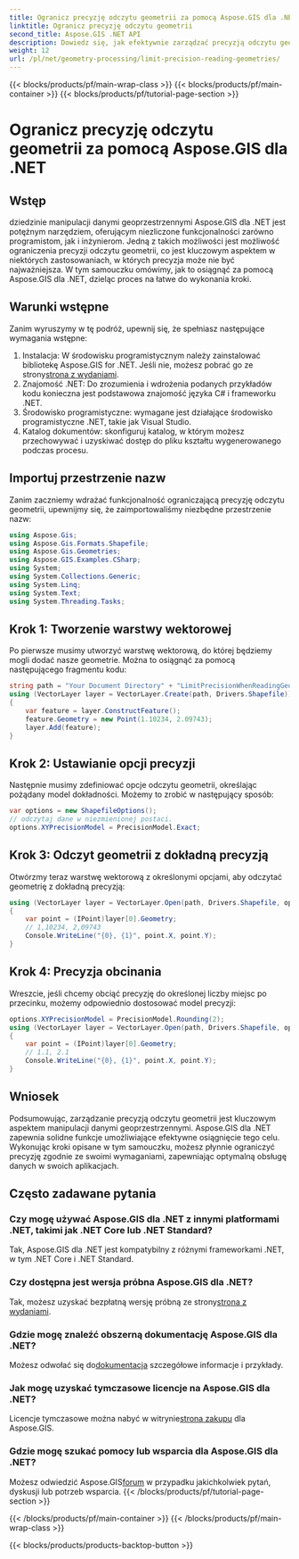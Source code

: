 ```yaml
---
title: Ogranicz precyzję odczytu geometrii za pomocą Aspose.GIS dla .NET
linktitle: Ogranicz precyzję odczytu geometrii
second_title: Aspose.GIS .NET API
description: Dowiedz się, jak efektywnie zarządzać precyzją odczytu geometrii przy użyciu Aspose.GIS dla .NET. Postępuj zgodnie z naszym przewodnikiem krok po kroku, aby uzyskać optymalną obsługę danych.
weight: 12
url: /pl/net/geometry-processing/limit-precision-reading-geometries/
---
```


{{< blocks/products/pf/main-wrap-class >}}
{{< blocks/products/pf/main-container >}}
{{< blocks/products/pf/tutorial-page-section >}}

# Ogranicz precyzję odczytu geometrii za pomocą Aspose.GIS dla .NET

## Wstęp
dziedzinie manipulacji danymi geoprzestrzennymi Aspose.GIS dla .NET jest potężnym narzędziem, oferującym niezliczone funkcjonalności zarówno programistom, jak i inżynierom. Jedną z takich możliwości jest możliwość ograniczenia precyzji odczytu geometrii, co jest kluczowym aspektem w niektórych zastosowaniach, w których precyzja może nie być najważniejsza. W tym samouczku omówimy, jak to osiągnąć za pomocą Aspose.GIS dla .NET, dzieląc proces na łatwe do wykonania kroki.
## Warunki wstępne
Zanim wyruszymy w tę podróż, upewnij się, że spełniasz następujące wymagania wstępne:
1.  Instalacja: W środowisku programistycznym należy zainstalować bibliotekę Aspose.GIS for .NET. Jeśli nie, możesz pobrać go ze strony[strona z wydaniami](https://releases.aspose.com/gis/net/).
2. Znajomość .NET: Do zrozumienia i wdrożenia podanych przykładów kodu konieczna jest podstawowa znajomość języka C# i frameworku .NET.
3. Środowisko programistyczne: wymagane jest działające środowisko programistyczne .NET, takie jak Visual Studio.
4. Katalog dokumentów: skonfiguruj katalog, w którym możesz przechowywać i uzyskiwać dostęp do pliku kształtu wygenerowanego podczas procesu.

## Importuj przestrzenie nazw
Zanim zaczniemy wdrażać funkcjonalność ograniczającą precyzję odczytu geometrii, upewnijmy się, że zaimportowaliśmy niezbędne przestrzenie nazw:
```csharp
using Aspose.Gis;
using Aspose.Gis.Formats.Shapefile;
using Aspose.Gis.Geometries;
using Aspose.GIS.Examples.CSharp;
using System;
using System.Collections.Generic;
using System.Linq;
using System.Text;
using System.Threading.Tasks;
```

## Krok 1: Tworzenie warstwy wektorowej
Po pierwsze musimy utworzyć warstwę wektorową, do której będziemy mogli dodać nasze geometrie. Można to osiągnąć za pomocą następującego fragmentu kodu:
```csharp
string path = "Your Document Directory" + "LimitPrecisionWhenReadingGeometries_out.shp";
using (VectorLayer layer = VectorLayer.Create(path, Drivers.Shapefile))
{
	var feature = layer.ConstructFeature();
	feature.Geometry = new Point(1.10234, 2.09743);
	layer.Add(feature);
}
```
## Krok 2: Ustawianie opcji precyzji
Następnie musimy zdefiniować opcje odczytu geometrii, określając pożądany model dokładności. Możemy to zrobić w następujący sposób:
```csharp
var options = new ShapefileOptions();
// odczytaj dane w niezmienionej postaci.
options.XYPrecisionModel = PrecisionModel.Exact;
```
## Krok 3: Odczyt geometrii z dokładną precyzją
Otwórzmy teraz warstwę wektorową z określonymi opcjami, aby odczytać geometrię z dokładną precyzją:
```csharp
using (VectorLayer layer = VectorLayer.Open(path, Drivers.Shapefile, options))
{
	var point = (IPoint)layer[0].Geometry;
	// 1,10234, 2,09743
	Console.WriteLine("{0}, {1}", point.X, point.Y);
}
```
## Krok 4: Precyzja obcinania
Wreszcie, jeśli chcemy obciąć precyzję do określonej liczby miejsc po przecinku, możemy odpowiednio dostosować model precyzji:
```csharp
options.XYPrecisionModel = PrecisionModel.Rounding(2);
using (VectorLayer layer = VectorLayer.Open(path, Drivers.Shapefile, options))
{
	var point = (IPoint)layer[0].Geometry;
	// 1.1, 2.1
	Console.WriteLine("{0}, {1}", point.X, point.Y);
}
```

## Wniosek
Podsumowując, zarządzanie precyzją odczytu geometrii jest kluczowym aspektem manipulacji danymi geoprzestrzennymi. Aspose.GIS dla .NET zapewnia solidne funkcje umożliwiające efektywne osiągnięcie tego celu. Wykonując kroki opisane w tym samouczku, możesz płynnie ograniczyć precyzję zgodnie ze swoimi wymaganiami, zapewniając optymalną obsługę danych w swoich aplikacjach.
## Często zadawane pytania
### Czy mogę używać Aspose.GIS dla .NET z innymi platformami .NET, takimi jak .NET Core lub .NET Standard?
Tak, Aspose.GIS dla .NET jest kompatybilny z różnymi frameworkami .NET, w tym .NET Core i .NET Standard.
### Czy dostępna jest wersja próbna Aspose.GIS dla .NET?
 Tak, możesz uzyskać bezpłatną wersję próbną ze strony[strona z wydaniami](https://releases.aspose.com/).
### Gdzie mogę znaleźć obszerną dokumentację Aspose.GIS dla .NET?
 Możesz odwołać się do[dokumentacja](https://reference.aspose.com/gis/net/) szczegółowe informacje i przykłady.
### Jak mogę uzyskać tymczasowe licencje na Aspose.GIS dla .NET?
 Licencje tymczasowe można nabyć w witrynie[strona zakupu](https://purchase.aspose.com/temporary-license/) dla Aspose.GIS.
### Gdzie mogę szukać pomocy lub wsparcia dla Aspose.GIS dla .NET?
 Możesz odwiedzić Aspose.GIS[forum](https://forum.aspose.com/c/gis/33) w przypadku jakichkolwiek pytań, dyskusji lub potrzeb wsparcia.
{{< /blocks/products/pf/tutorial-page-section >}}

{{< /blocks/products/pf/main-container >}}
{{< /blocks/products/pf/main-wrap-class >}}

{{< blocks/products/products-backtop-button >}}
